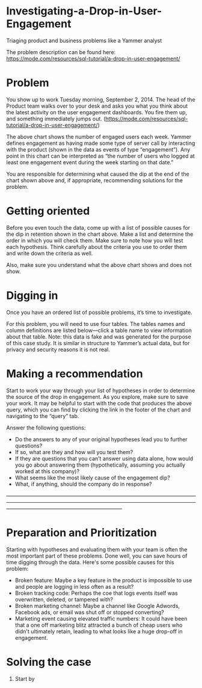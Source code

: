 # Investigating-a-Drop-in-User-Engagement
Triaging product and business problems like a Yammer analyst 

The problem description can be found here: https://mode.com/resources/sql-tutorial/a-drop-in-user-engagement/

# Problem

You show up to work Tuesday morning, September 2, 2014. The head of the Product team walks over to your desk and asks you what you think about the latest activity on the user engagement dashboards. You fire them up, and something immediately jumps out. (https://mode.com/resources/sql-tutorial/a-drop-in-user-engagement/)

The above chart shows the number of engaged users each week. Yammer defines engagement as having made some type of server call by interacting with the product (shown in the data as events of type “engagement”). Any point in this chart can be interpreted as “the number of users who logged at least one engagement event during the week starting on that date.”

You are responsible for determining what caused the dip at the end of the chart shown above and, if appropriate, recommending solutions for the problem.

# Getting oriented

Before you even touch the data, come up with a list of possible causes for the dip in retention shown in the chart above. Make a list and determine the order in which you will check them. Make sure to note how you will test each hypothesis. Think carefully about the criteria you use to order them and write down the criteria as well.

Also, make sure you understand what the above chart shows and does not show.

# Digging in

Once you have an ordered list of possible problems, it’s time to investigate.

For this problem, you will need to use four tables. The tables names and column definitions are listed below—click a table name to view information about that table. Note: this data is fake and was generated for the purpose of this case study. It is similar in structure to Yammer’s actual data, but for privacy and security reasons it is not real.

# Making a recommendation

Start to work your way through your list of hypotheses in order to determine the source of the drop in engagement. As you explore, make sure to save your work. It may be helpful to start with the code that produces the above query, which you can find by clicking the link in the footer of the chart and navigating to the “query” tab.

Answer the following questions:

- Do the answers to any of your original hypotheses lead you to further questions?
- If so, what are they and how will you test them?
- If they are questions that you can’t answer using data alone, how would you go about answering them (hypothetically, assuming you actually worked at this company)?
- What seems like the most likely cause of the engagement dip?
- What, if anything, should the company do in response?

——————————————————————————————————————————————————————————————————————————————————————————————

# Preparation and Prioritization 

Starting with hypotheses and evaluating them with your team is often the most important part of these problems. Done well, you can save hours of time digging through the data. Here's some possible causes for this problem: 

* Broken feature: Maybe a key feature in the product is impossible to use and people are logging in less often as a result? 
* Broken tracking code: Perhaps the coe that logs events itself was overwritten, deleted, or tampered with? 
* Broken marketing channel: Maybe a channel like Google Adwords, Facebook ads, or email was shut off or stopped converting?  
* Marketing event causing elevated traffic numbers: It could have been that a one off marketing blitz attracted a bunch of cheap users who didn't ultimately retain, leading to what looks like a huge drop-off in engagement. 

# Solving the case 

1. Start by 
